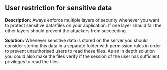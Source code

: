 
User restriction for sensitive data
-------

**Description:**
Aways enforce multiple layers of security whenever you want to protect sensitive data/files on your application. If one layer should fail the other layers should prevent the attackers from succeeding.


**Solution:**
Whenever sensitive data is stored on the server you should consider storing this data in a separate folder with permission rules in order to prevent unauthorised users to read these files. As an in depth solution you could also make the files verify if the session of the user has sufficient privileges to read the files.

	